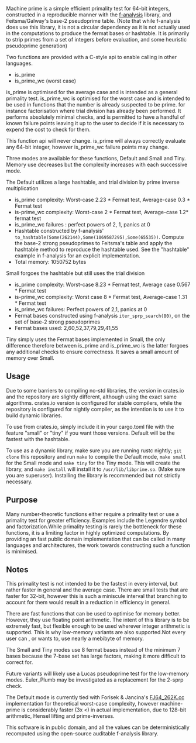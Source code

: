Machine prime is a simple efficient primality test for 64-bit integers, 
constructed in a reproducible manner with the [f-analysis](https://github.com/JASory/f-analysis) library, 
and Feitsma/Galway's base-2 pseudoprime table. (Note that while f-analysis does use this library, it is not a circular dependency as it is not actually used in the computations to produce the fermat bases or hashtable. It is primarily to strip primes from a set of integers before evaluation, and some heuristic pseudoprime generation)

Two functions are provided with a C-style api to enable calling in other languages.

- is_prime
- is_prime_wc (worst case)

is_prime is optimised for the average case and is intended as a general primality test. is_prime_wc is optimised for the worst case and is intended to be used in functions that the number is already suspected to be prime. for instance factorisation where trial division has already been performed. It performs absolutely minimal checks, and is permitted to have a handful of known failure points leaving it up to the user to decide if it is necessary to expend the cost to check for them.

This function api will never change. is_prime will always correctly evaluate any 64-bit integer, however is_prime_wc  failure points may change.

Three modes are available for these functions, Default and Small and Tiny. Memory use decreases but the complexity increases with each successive mode. 

The Default utilizes a large hashtable, and trial division by prime inverse multiplication

 - is_prime complexity: Worst-case 2.23 * Fermat test, Average-case 0.3 * Fermat test
 - is-prime_wc complexity: Worst-case 2 * Fermat test, Average-case 1.2* fermat test
 - is_prime_wc failures : perfect powers of 2, 1, panics at 0
 - Hashtable constructed by f-analysis' `to_hashtable(Some(262144),Some(1069587295),Some(65535))`. Compute the base-2 strong pseudoprimes to Feitsma's table 
   and apply the hashtable method to reproduce the hashtable used. See the "hashtable" example in f-analysis for an explicit implementation. 
 - Total memory: 1050752 bytes
 
Small forgoes the hashtable but still uses the trial division
  - is_prime complexity: Worst-case 8.23 * Fermat test, Average case 0.567 * Fermat test
  - is-prime_wc complexity: Worst case 8 * Fermat test, Average-case 1.31 * Fermat test
  - is_prime_wc failures: Perfect powers of 2,1, panics at 0 
  - Fermat bases constructed using f-analysis `iter_sprp_search(80)`, on the set of base-2 strong pseudoprimes
  - Fermat bases used: 2,60,52,37,79,29,41,55

Tiny simply uses the Fermat bases implemented in Small, the only difference therefore between is_prime and is_prime_wc is the latter forgoes any additional checks to ensure correctness. It saves a small amount of memory over Small. 


## Usage
 Due to some barriers to compiling no-std libraries, the version in crates.io and the repository are slightly different, although using the exact same algorithms. 
 crates.io version is configured for stable compilers, while the repository is configured for nightly compiler, as the intention is to use it to build dynamic libraries. 
 
 To use from crates.io, simply include it in your cargo.toml file with the feature "small" or "tiny" if you want those versions. Default will be the fastest with the hashtable.
 
 To use as a dynamic library, make sure you are running rustc nightly; `git clone` this repository and run `make` to compile the Default mode, `make small` for the Small mode and `make tiny` for the Tiny mode. This will create the library, and `make install` will install it to `/usr/lib/libprime.so`. (Make sure you are superuser). Installing the library is recommended but not strictly necessary. 

## Purpose
Many number-theoretic functions either require a primality test or use a primality test for greater efficiency. Examples include the Legendre symbol and factorization.While primality testing is rarely the bottleneck for these functions, it is a limiting factor in highly
optimized computations. By providing an fast public domain implementation that can be  called in many languages and architectures, 
the work towards constructing such a function is minimised.

## Notes
This primality test is not intended to be the fastest in every interval, but rather faster in general and the average case. There are small tests that are faster for 32-bit, however this is such a miniscule interval that branching to account for them would result in a reduction in efficiency in general. 

There are fast functions that can be used to optimise  for memory better. However, they use floating point arithmetic. The intent of this library is to be extremely fast, but flexible enough to be used wherever integer arithmetic is supported. This is why low-memory variants are also supported.Not every user can , or wants to, use nearly a mebibyte of memory.

The Small and Tiny modes use 8 fermat bases instead of the minimum 7 bases because the 7-base set has large factors, making it more difficult to correct for. 

Future variants will likely use a Lucas pseudoprime test for the low-memory modes. Euler_Plumb may be investigated as a replacement for the 2-sprp check. 

The Default mode is currently tied with Forisek & Jancina's [FJ64_262K.cc](https://people.ksp.sk/~misof/primes/FJ64_262K.cc) implementation for theoretical worst-case complexity, however machine-prime is considerably faster (3x <) in actual implementation, due to 128-bit arithmetic, Hensel lifting and prime-inverses.

This software is in public domain, and all the values can be deterministically recomputed using the open-source auditable f-analysis library.
